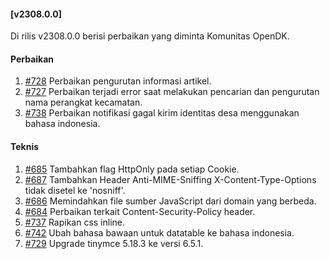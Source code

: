 #### [v2308.0.0]

Di rilis v2308.0.0 berisi perbaikan yang diminta Komunitas OpenDK.

#### Perbaikan

1. [#728](https://github.com/OpenSID/OpenDK/issues/728) Perbaikan pengurutan informasi artikel.
2. [#727](https://github.com/OpenSID/OpenDK/issues/727) Perbaikan terjadi error saat melakukan pencarian dan pengurutan nama perangkat kecamatan.
3. [#738](https://github.com/OpenSID/OpenDK/issues/738) Perbaikan notifikasi gagal kirim identitas desa menggunakan bahasa indonesia.

#### Teknis

1. [#685](https://github.com/OpenSID/OpenDK/issues/685) Tambahkan flag HttpOnly pada setiap Cookie.
2. [#687](https://github.com/OpenSID/OpenDK/issues/687) Tambahkan Header Anti-MIME-Sniffing X-Content-Type-Options tidak disetel ke 'nosniff'.
3. [#686](https://github.com/OpenSID/OpenDK/issues/686) Memindahkan file sumber JavaScript dari domain yang berbeda.
4. [#684](https://github.com/OpenSID/OpenDK/issues/684) Perbaikan terkait Content-Security-Policy header.
5. [#737](https://github.com/OpenSID/OpenDK/issues/737) Rapikan css inline.
6. [#742](https://github.com/OpenSID/OpenDK/issues/742) Ubah bahasa bawaan untuk datatable ke bahasa indonesia.
7. [#729](https://github.com/OpenSID/OpenDK/issues/729) Upgrade tinymce 5.18.3 ke versi 6.5.1.
